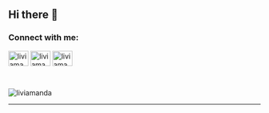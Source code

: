 ## Hi there 👋

<!--
**liviamanda/liviamanda** is a ✨ _special_ ✨ repository because its `README.md` (this file) appears on your GitHub profile.

Here are some ideas to get you started:

- 🔭 I’m currently working on ...
- 🌱 I’m currently learning ...
- 👯 I’m looking to collaborate on ...
- 🤔 I’m looking for help with ...
- 💬 Ask me about ...
- 📫 How to reach me: ...
- 😄 Pronouns: ...
- ⚡ Fun fact: ...
-->

<h3 align="left">Connect with me:</h3>
<p align="left">
<a href="https://linkedin.com/in/liviaamanda" target="blank"><img align="center" src="https://raw.githubusercontent.com/rahuldkjain/github-profile-readme-generator/master/src/images/icons/Social/linked-in-alt.svg" alt="liviamanda" height="30" width="40" /></a>
<a href="https://kaggle.com/liviaamandaa" target="blank"><img align="center" src="https://raw.githubusercontent.com/rahuldkjain/github-profile-readme-generator/master/src/images/icons/Social/kaggle.svg" alt="liviamanda" height="30" width="40" /></a>
<a href="https://instagram.com/liviamanda" target="blank"><img align="center" src="https://raw.githubusercontent.com/rahuldkjain/github-profile-readme-generator/master/src/images/icons/Social/instagram.svg" alt="liviamanda" height="30" width="40" /></a>
</p>
<br>
<p align="left"> <img src="https://komarev.com/ghpvc/?username=liviamanda&label=Profile%20views&color=0e75b6&style=flat" alt="liviamanda" /> </p>

------
